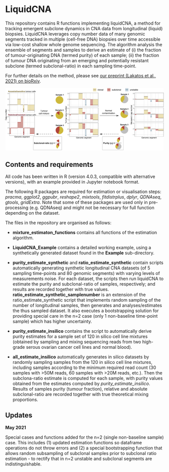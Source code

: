 # LiquidCNA
This repository contains R functions implementing liquidCNA, a method for tracking emergent subclone dynamics in CNA data from longitudinal (liquid) biopsies. LiquidCNA leverages copy number data of many genomic segments tracked in multiple (cell-free DNA) biopsies over time accessible via low-cost shallow whole genome sequencing. The algorithm analysis the ensemble of segments and samples to derive an estimate of (i) the fraction of tumour-originating DNA (termed purity) of each sample; (ii) the fraction of tumour DNA originating from an emerging and potentially resistant subclone (termed subclonal-ratio) in each sampling time-point.

For further details on the method, please see [our preprint (Lakatos et al., 2021) on bioRxiv](https://www.biorxiv.org/content/10.1101/2021.01.05.425414v1).

![Copy number measurements of a mixed tumour/normal population and estimation in liquidCNA](Figure_illustration.png)

## Contents and requirements
All code has been written in R (version 4.0.3, compatible with alternative versions), with an example provided in Jupyter notebook format.

The following R packages are required for estimation or visualisation steps: _pracma_, _ggplot2_, _ggpubr_, _reshape2_, _mixtools_, _fitdistrplus_, _dplyr_, _QDNAseq_, _gtools_, _gridExtra_. Note that some of these packages are used only in pre-processing (e.g. QDNAseq) and might not be necessary for full function depending on the dataset.

The files in the repository are organised as follows:

- **mixture_estimaton_functions** contains all functions of the estimation algorithm.

- **LiquidCNA_Example** contains a detailed working example, using a synthetically generated dataset found in the **Example** sub-directory.

- **purity_estimate_synthetic** and **ratio_estimate_synthetic** contain scripts automatically generating synthetic longitudinal CNA datasets (of 5 sampling time-points and 80 genomic segments) with varying levels of measurements noise. For each dataset, the scripts then run liquidCNA to estimate the purity and subclonal-ratio of samples, respectively; and results are recorded together with true values.
**ratio_estimate_synthetic_samplenumber** is an extension of the ratio_estimate_synthetic script that implements random sampling of the number of longitudinal samples, then generates and analyses/estimates the thus sampled dataset. It also executes a bootstrapping solution for providing special care in the n=2 case (only 1 non-baseline time-point sample) which has higher uncertainty.

- **purity_estimate_insilico** contains the script to automatically derive purity estimates for a sample set of 120 in silico cell line mixtures (obtained by sampling and mixing sequencing reads from two high-grade serous ovarian cancer cell lines and normal blood).

- **all_estimate_insilico** automatically generates in silico datasets by randomly sampling samples from the 120 in silico cell line mixtures, including samples according to the minimum required read count (30 samples with >50M reads, 60 samples with >20M reads, etc.). Then the subclona-ratio estimate is computed for each sample, with purity values obtained from the estimates computed by _purity_estimate_insilico_. Results of samples purity (tumour fraction), relative and absolute subclonal-ratio are recorded together with true theoretical mixing proportions.

## Updates
**May 2021**

Special cases and functions added for the n=2 (single non-baseline sample) case. This includes (1) updated estimation functions so dataframe operations do not throw errors and (2) a special bootstrapping function that allows random subsampling of subclonal samples prior to subclonal ratio estimation - to rectify that in n=2 unstable and subclonal segments are indistinguishable.
